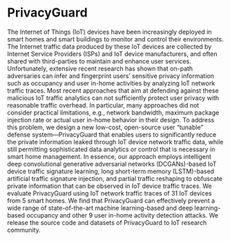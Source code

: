 # PrivacyGuard
The Internet of Things (IoT) devices have been increasingly deployed
in smart homes and smart buildings to monitor and control
their environments. The Internet traffic data produced by these IoT
devices are collected by Internet Service Providers (ISPs) and IoT device
manufacturers, and often shared with third-parties to maintain
and enhance user services. Unfortunately, extensive recent research
has shown that on-path adversaries can infer and fingerprint users’
sensitive privacy information such as occupancy and user in-home
activities by analyzing IoT network traffic traces. Most recent approaches
that aim at defending against these malicious IoT traffic
analytics can not sufficiently protect user privacy with reasonable
traffic overhead. In particular, many approaches did not consider
practical limitations, e.g., network bandwidth, maximum package
injection rate or actual user in-home behavior in their design.
To address this problem, we design a new low-cost, open-source
user “tunable” defense system—PrivacyGuard that enables users
to significantly reduce the private information leaked through IoT
device network traffic data, while still permitting sophisticated data
analytics or control that is necessary in smart home management.
In essence, our approach employs intelligent deep convolutional
generative adversarial networks (DCGANs)-based IoT device traffic
signature learning, long short-term memory (LSTM)-based artificial
traffic signature injection, and partial traffic reshaping to obfuscate
private information that can be observed in IoT device traffic
traces. We evaluate PrivacyGuard using IoT network traffic traces
of 31 IoT devices from 5 smart homes. We find that PrivacyGuard
can effectively prevent a wide range of state-of-the-art machine
learning-based and deep learning-based occupancy and other 9 user
in-home activity detection attacks. We release the source code and
datasets of PrivacyGuard to IoT research community.
